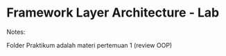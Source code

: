 # Framework Layer Architecture - Lab

Notes:

Folder Praktikum adalah materi pertemuan 1 (review OOP)
